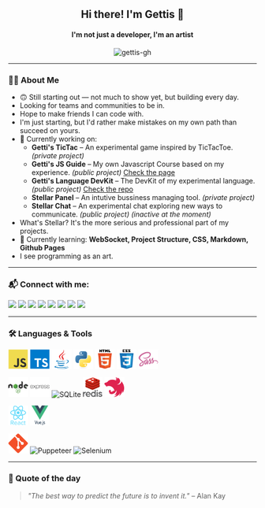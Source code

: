 <h2 align="center">Hi there! I'm Gettis 👋</h2>
<h4 align="center">I'm not just a developer, I'm an artist</h4>

<p align="center">
  <img src="https://komarev.com/ghpvc/?username=gettis-gh&label=Profile%20views&color=0e75b6&style=flat" alt="gettis-gh" />
</p>

---

### 👨‍💻 About Me
 
* 🙃 Still starting out — not much to show yet, but building every day.
* Looking for teams and communities to be in.
* Hope to make friends I can code with.
* I'm just starting, but I'd rather make mistakes on my own path than succeed on yours.
* 🔭 Currently working on:
  - **Getti's TicTac** – An experimental game inspired by TicTacToe. *(private project)*
  - **Getti's JS Guide** – My own Javascript Course based on my experience. *(public project)* [Check the page](https://gettis-gh.github.io/gettis-js-guide/)
  - **Getti's Language DevKit** – The DevKit of my experimental language. *(public project)* [Check the repo](https://github.com/gettis-gh/GettisPLDK)
  - **Stellar Panel** – An intutive bussiness managing tool. *(private project)*
  - **Stellar Chat** – An experimental chat exploring new ways to communicate. *(public project) (inactive at the moment)*
* What's Stellar? It's the more serious and professional part of my projects.
* 🌱 Currently learning: **WebSocket, Project Structure, CSS, Markdown, Github Pages**
* I see programming as an art.

---

### 📬 Connect with me:

<p align="left">
  <a href="https://codepen.io/gettis_cp" target="_blank"><img src="https://raw.githubusercontent.com/rahuldkjain/github-profile-readme-generator/master/src/images/icons/Social/codepen.svg" height="30" /></a>
  <a href="https://twitter.com/gettis_x" target="_blank"><img src="https://raw.githubusercontent.com/rahuldkjain/github-profile-readme-generator/master/src/images/icons/Social/twitter.svg" height="30" /></a>
  <a href="https://linkedin.com/in/gettis-in" target="_blank"><img src="https://raw.githubusercontent.com/rahuldkjain/github-profile-readme-generator/master/src/images/icons/Social/linked-in-alt.svg" height="30" /></a>
  <a href="https://fb.com/gettis_fb" target="_blank"><img src="https://raw.githubusercontent.com/rahuldkjain/github-profile-readme-generator/master/src/images/icons/Social/facebook.svg" height="30" /></a>
  <a href="https://instagram.com/gettis_ig" target="_blank"><img src="https://raw.githubusercontent.com/rahuldkjain/github-profile-readme-generator/master/src/images/icons/Social/instagram.svg" height="30" /></a>
  <a href="https://www.youtube.com/c/gettis_yt" target="_blank"><img src="https://raw.githubusercontent.com/rahuldkjain/github-profile-readme-generator/master/src/images/icons/Social/youtube.svg" height="30" /></a>
  <a href="https://www.hackerrank.com/gettis_hr" target="_blank"><img src="https://raw.githubusercontent.com/rahuldkjain/github-profile-readme-generator/master/src/images/icons/Social/hackerrank.svg" height="30" /></a>
  <a href="https://discord.gg/HsaKkY7V" target="_blank"><img src="https://raw.githubusercontent.com/rahuldkjain/github-profile-readme-generator/master/src/images/icons/Social/discord.svg" height="30" /></a>
</p>

---

### 🛠️ Languages & Tools

<p align="left">
  <img src="https://raw.githubusercontent.com/devicons/devicon/master/icons/javascript/javascript-original.svg" alt="JavaScript" width="40"/>
  <img src="https://raw.githubusercontent.com/devicons/devicon/master/icons/typescript/typescript-original.svg" alt="TypeScript" width="40"/>
  <img src="https://raw.githubusercontent.com/devicons/devicon/master/icons/java/java-original.svg" alt="Java" width="40"/>
  <img src="https://raw.githubusercontent.com/devicons/devicon/master/icons/python/python-original.svg" alt="Python" width="40"/>
  <img src="https://raw.githubusercontent.com/devicons/devicon/master/icons/html5/html5-original-wordmark.svg" alt="HTML5" width="40"/>
  <img src="https://raw.githubusercontent.com/devicons/devicon/master/icons/css3/css3-original-wordmark.svg" alt="CSS3" width="40"/>
  <img src="https://raw.githubusercontent.com/devicons/devicon/master/icons/sass/sass-original.svg" alt="SASS" width="40"/>
</p>

<p>
  <img src="https://raw.githubusercontent.com/devicons/devicon/master/icons/nodejs/nodejs-original-wordmark.svg" alt="Node.js" width="40"/>
  <img src="https://raw.githubusercontent.com/devicons/devicon/master/icons/express/express-original-wordmark.svg" alt="Express.js" width="40"/>
  <img src="https://www.vectorlogo.zone/logos/sqlite/sqlite-icon.svg" alt="SQLite" width="40"/>
  <img src="https://raw.githubusercontent.com/devicons/devicon/master/icons/redis/redis-original-wordmark.svg" alt="Redis" width="40"/>
  <img src="https://raw.githubusercontent.com/devicons/devicon/master/icons/nestjs/nestjs-plain.svg" alt="NestJS" width="40"/>
</p>

<p>
  <img src="https://raw.githubusercontent.com/devicons/devicon/master/icons/react/react-original-wordmark.svg" alt="React" width="40"/>
  <img src="https://raw.githubusercontent.com/devicons/devicon/master/icons/vuejs/vuejs-original-wordmark.svg" alt="Vue.js" width="40"/>
</p>

<p>
  <img src="https://raw.githubusercontent.com/devicons/devicon/master/icons/git/git-original.svg" alt="Git" width="40"/>
  <img src="https://www.vectorlogo.zone/logos/pptrdev/pptrdev-official.svg" alt="Puppeteer" width="40"/>
  <img src="https://raw.githubusercontent.com/detain/svg-logos/master/svg/selenium-logo.svg" alt="Selenium" width="40"/>
</p>

---

### 🧠 Quote of the day
> *"The best way to predict the future is to invent it."* – Alan Kay
